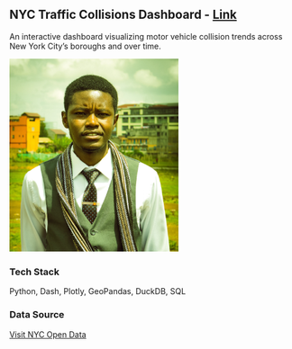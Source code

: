 ## NYC Traffic Collisions Dashboard - [Link](https://smolurl.com/KMjvNd)

An interactive dashboard visualizing motor vehicle collision trends across New York City’s boroughs and over time.

<img src="assets/5.jpg" width="300">

### Tech Stack

Python, Dash, Plotly, GeoPandas, DuckDB, SQL

### Data Source

[Visit NYC Open Data](https://opendata.cityofnewyork.us/)
